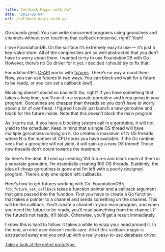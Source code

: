 ```yaml
---
title: Callback Magic with Go?
date: "2013-06-04"
url: /callback-magic-with-go
---
```



Go sounds great. You can write concurrent programs using goroutines and
channels without ever touching that callback nonsense, right? Yeah!

</p>

I love FoundationDB. On the surface it’s extremely easy to use — it’s
just a key-value store. All of the complexities are so well abstracted
that you don’t have to worry about them. I wanted to try to use
FoundationDB with Go. However, there’s no Go driver for it yet. I
decided I should try to fix that.

</p>

FoundationDB’s [C-API][] works with [futures][]. There’s no way around
them. Now, you can use futures in two ways. You can block and wait for a
future to be ready, or you can set a callback (ew!).

</p>

Blocking doesn’t sound so bad with Go, right? If you have something that
takes a long time, you’ll run it in a separate goroutine and keep going
in your program. Goroutines are cheaper than threads so you don’t have
to worry about a lot of overhead. I figured I could just launch a new
goroutine and block for the future inside. Note that this doesn’t block
the main program.

</p>

As it turns out, if you have a blocking system call in a goroutine, it
will not yield to the scheduler. Keep in mind that a single OS thread
will have multiple goroutines running on it. Go creates a maximum of N
OS threads where N is the number of CPU cores you have available. If the
Go runtime sees that a goroutine will not yield, it will spin up a new
*OS thread*! These new threads don’t count towards the maximum.

</p>

So here’s the deal. If I end up creating 100 futures and block each of
them in a separate goroutine, I’m essentially creating 100 OS threads.
Suddenly, the idea of cheap goroutines is gone and I’m left with a
poorly designed program. There’s only one option left: callbacks.

</p>

Here’s how to get futures working with Go. FoundationDB’s
`fdb_future_set_callback` takes a function pointer and a callback
argument that gets passed into the function. First you have to create a
Go function that takes a pointer to a channel and sends something on the
channel. This will be the callback. You’ll create a channel in your main
program, and when you need the future to be ready, you’ll read something
from the channel. If the future’s not ready, it’ll block. Otherwise,
you’ll get a result immediately.

</p>

I know this is hard to follow. It takes a while to wrap your head around
it. In the end, an end-user doesn’t really care. All of this callback
magic is abstracted away and you end up with a really easy-to-use
database driver.

</p>

[Take a look at the entire prototype.][]

</p>

  [C-API]: https://foundationdb.com/documentation/beta1/api-c.html
  [futures]: https://en.wikipedia.org/wiki/Futures_and_promises
  [Take a look at the entire prototype.]: https://github.com/Preetam/fdbgo

